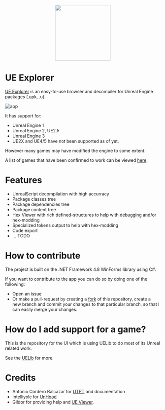 <p align="center">
  <img src="https://user-images.githubusercontent.com/808593/170878374-0d8902e0-5688-4a71-b39f-b65ae64bf540.png" width="180"
</p>

# UE Explorer 

[UE Explorer](https://eliotvu.com/portfolio/view/21/ue-explorer) is an easy-to-use browser and decompiler for Unreal Engine packages (.upk, .u).
  
![app](https://user-images.githubusercontent.com/808593/170879806-00b481c0-5f09-4c3b-bb12-56870b8d264f.png)

It has support for:
  * Unreal Engine 1
  * Unreal Engine 2, UE2.5
  * Unreal Engine 3
  * UE2X and UE4/5 have not been supported as of yet.

However many games may have modified the engine to some extent.

A list of games that have been confirmed to work can be viewed [here](https://github.com/EliotVU/Unreal-Library).
  
# Features
  
  * UnrealScript decompilation with high accurracy
  * Package classes tree
  * Package dependencies tree
  * Package content tree
  * Hex Viewer with rich defined-structures to help with debugging and/or hex-modding
  * Specialized tokens output to help with hex-modding
  * Code export
  * ... TODO
  
# How to contribute

The project is built on the .NET Framework 4.8 WinForms library using C#.

If you want to contribute to the app you can do so by doing one of the following:
* Open an issue
* Or make a pull-request by creating a [fork](https://help.github.com/articles/fork-a-repo/) of this repository, create a new branch and commit your changes to that particular branch, so that I can easily merge your changes.

# How do I add support for a game?

This is the repository for the UI which is using UELib to do most of its Unreal related work.

See the [UELib](https://github.com/EliotVU/Unreal-Library) for more.
  
# Credits
  
  * Antonio Cordero Balcazar for [UTPT](https://www.acordero.org/projects/unreal-tournament-package-tool) and documentation
  * Intelliyole for [UnHood](https://code.google.com/p/unhood)
  * Gildor for providing help and [UE Viewer](http://www.gildor.org/en/projects/umodel).
